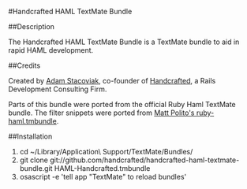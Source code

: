 #Handcrafted HAML TextMate Bundle

##Description

The Handcrafted HAML TextMate Bundle is a TextMate bundle to aid in rapid HAML development.

##Credits

Created by [Adam Stacoviak](http://www.adamstacoviak.com/ "Adam Stacoviak | Web Development, Interface Design, User Experience &amp; Internet Marketing"), co-founder of [Handcrafted](http://gethandcrafted.com/ "Handcrafted &ndash; Ruby on Rails Development Consulting Firm, Interface Design, User Experience, Web Marketing"), a Rails Development Consulting Firm.

Parts of this bundle were ported from the official Ruby Haml TextMate bundle. The filter snippets were ported from [Matt Polito's ruby-haml.tmbundle](http://github.com/mattpolito/ruby-haml.tmbundle/tree "mattpolito's ruby-haml.tmbundle at master - GitHub").

##Installation

1. cd ~/Library/Application\ Support/TextMate/Bundles/
2. git clone git://github.com/handcrafted/handcrafted-haml-textmate-bundle.git HAML-Handcrafted.tmbundle
3. osascript -e 'tell app "TextMate" to reload bundles'